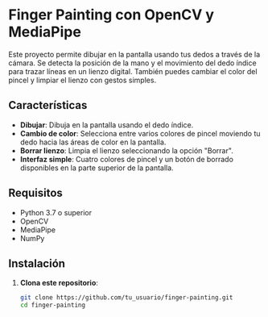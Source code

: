 # Finger Painting con OpenCV y MediaPipe

Este proyecto permite dibujar en la pantalla usando tus dedos a través de la cámara. Se detecta la posición de la mano y el movimiento del dedo índice para trazar líneas en un lienzo digital. También puedes cambiar el color del pincel y limpiar el lienzo con gestos simples.

## Características

- **Dibujar**: Dibuja en la pantalla usando el dedo índice.
- **Cambio de color**: Selecciona entre varios colores de pincel moviendo tu dedo hacia las áreas de color en la pantalla.
- **Borrar lienzo**: Limpia el lienzo seleccionando la opción "Borrar".
- **Interfaz simple**: Cuatro colores de pincel y un botón de borrado disponibles en la parte superior de la pantalla.

## Requisitos

- Python 3.7 o superior
- OpenCV
- MediaPipe
- NumPy

## Instalación

1. **Clona este repositorio**:
   ```bash
   git clone https://github.com/tu_usuario/finger-painting.git
   cd finger-painting

